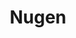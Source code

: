 ---
layout: piece
collection_: paintings
title: Nugen
id: nugen
media: Acrylic and ink
dimensions: 11" x 11"
description: Painted with popsicle sticks on paper.
price: $150
create_date: 2015
---